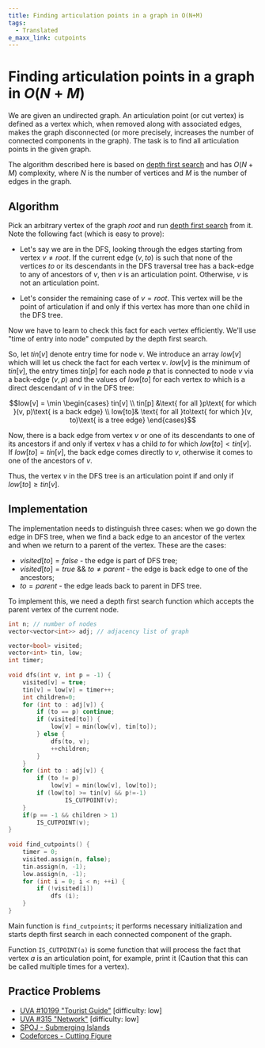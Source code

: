 ```yaml
---
title: Finding articulation points in a graph in O(N+M)
tags:
  - Translated
e_maxx_link: cutpoints
---
```

# Finding articulation points in a graph in $O(N+M)$

We are given an undirected graph. An articulation point (or cut vertex) is defined as a vertex which, when removed along with associated edges, makes the graph disconnected (or more precisely, increases the number of connected components in the graph). The task is to find all articulation points in the given graph.

The algorithm described here is based on [depth first search](depth-first-search.md) and has $O(N+M)$ complexity, where $N$ is the number of vertices and $M$ is the number of edges in the graph.

## Algorithm

Pick an arbitrary vertex of the graph $root$ and run [depth first search](depth-first-search.md) from it. Note the following fact (which is easy to prove):

- Let's say we are in the DFS, looking through the edges starting from vertex $v\ne root$.
If the current edge $(v, to)$ is such that none of the vertices $to$ or its descendants in the DFS traversal tree has a back-edge to any of ancestors of $v$, then $v$ is an articulation point. Otherwise, $v$ is not an articulation point.

- Let's consider the remaining case of $v=root$.
This vertex will be the point of articulation if and only if this vertex has more than one child in the DFS tree.

Now we have to learn to check this fact for each vertex efficiently. We'll use "time of entry into node" computed by the depth first search.

So, let $tin[v]$ denote entry time for node $v$. We introduce an array $low[v]$ which will let us check the fact for each vertex $v$. $low[v]$ is the minimum of $tin[v]$, the entry times $tin[p]$ for each node $p$ that is connected to node $v$ via a back-edge $(v, p)$ and the values of $low[to]$ for each vertex $to$ which is a direct descendant of $v$ in the DFS tree:

$$low[v] = \min \begin{cases} tin[v] \\ tin[p] &\text{ for all }p\text{ for which }(v, p)\text{ is a back edge} \\ low[to]& \text{ for all }to\text{ for which }(v, to)\text{ is a tree edge} \end{cases}$$

Now, there is a back edge from vertex $v$ or one of its descendants to one of its ancestors if and only if vertex $v$ has a child $to$ for which $low[to] < tin[v]$. If $low[to] = tin[v]$, the back edge comes directly to $v$, otherwise it comes to one of the ancestors of $v$.

Thus, the vertex $v$ in the DFS tree is an articulation point if and only if $low[to] \geq tin[v]$.

## Implementation

The implementation needs to distinguish three cases: when we go down the edge in DFS tree, when we find a back edge to an ancestor of the vertex and when we return to a parent of the vertex. These are the cases:

- $visited[to] = false$ - the edge is part of DFS tree;
- $visited[to] = true$ && $to \neq parent$ - the edge is back edge to one of the ancestors;
- $to = parent$ - the edge leads back to parent in DFS tree.

To implement this, we need a depth first search function which accepts the parent vertex of the current node.

```cpp
int n; // number of nodes
vector<vector<int>> adj; // adjacency list of graph

vector<bool> visited;
vector<int> tin, low;
int timer;
 
void dfs(int v, int p = -1) {
    visited[v] = true;
    tin[v] = low[v] = timer++;
    int children=0;
    for (int to : adj[v]) {
        if (to == p) continue;
        if (visited[to]) {
            low[v] = min(low[v], tin[to]);
        } else {
            dfs(to, v);
            ++children;
        }
    }
    for (int to : adj[v]) {
        if (to != p)
            low[v] = min(low[v], low[to]);
        if (low[to] >= tin[v] && p!=-1)
                IS_CUTPOINT(v);
    }
    if(p == -1 && children > 1)
        IS_CUTPOINT(v);
}
 
void find_cutpoints() {
    timer = 0;
    visited.assign(n, false);
    tin.assign(n, -1);
    low.assign(n, -1);
    for (int i = 0; i < n; ++i) {
        if (!visited[i])
            dfs (i);
    }
}
```

Main function is `find_cutpoints`; it performs necessary initialization and starts depth first search in each connected component of the graph.

Function `IS_CUTPOINT(a)` is some function that will process the fact that vertex $a$ is an articulation point, for example, print it (Caution that this can be called multiple times for a vertex).

## Practice Problems

- [UVA #10199 "Tourist Guide"](http://uva.onlinejudge.org/index.php?option=com_onlinejudge&Itemid=8&category=13&page=show_problem&problem=1140) [difficulty: low]
- [UVA #315 "Network"](http://uva.onlinejudge.org/index.php?option=com_onlinejudge&Itemid=8&category=5&page=show_problem&problem=251) [difficulty: low]
- [SPOJ - Submerging Islands](http://www.spoj.com/problems/SUBMERGE/)
- [Codeforces - Cutting Figure](https://codeforces.com/problemset/problem/193/A)
